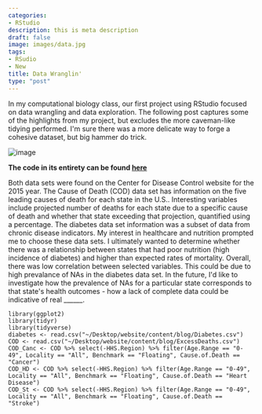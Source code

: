 ```yaml
---
categories:
- RStudio
description: this is meta description
draft: false
image: images/data.jpg
tags:
- RSudio
- New
title: Data Wranglin' 
type: "post"
---
```


In my computational biology class, our first project using RStudio focused on data wrangling and data exploration. The following post captures some of the highlights from my project, but excludes the more caveman-like tidying performed. I'm sure there was a more delicate way to forge a cohesive dataset, but big hammer do trick.

![image](/images/caveman.png)

__The code in its entirety can be found [here](/Project1)__

Both data sets were found on the Center for Disease Control website for the 2015 year. The Cause of Death (COD) data set has information on the five leading causes of death for each state in the U.S.. Interesting variables include projected number of deaths for each state due to a specific cause of death and whether that state exceeding that projection, quantified using a percentage. The diabetes data set information was a subset of data from chronic disease indicators. My interest in healthcare and nutrition prompted me to choose these data sets. I ultimately wanted to determine whether there was a relationship between states that had poor nutrition (high incidence of diabetes) and higher than expected rates of mortality. Overall, there was low correlation between selected variables. This could be due to high prevalance of NAs in the diabetes data set. In the future, I'd like to investigate how the prevalence of NAs for a particular state corresponds to that state's health outcomes - how a lack of complete data could be indicative of real ______. 


```{r include=F}
library(ggplot2)
library(tidyr)
library(tidyverse)
diabetes <- read.csv("~/Desktop/website/content/blog/Diabetes.csv")
COD <- read.csv("~/Desktop/website/content/blog/ExcessDeaths.csv")
COD_Canc <- COD %>% select(-HHS.Region) %>% filter(Age.Range == "0-49", Locality == "All", Benchmark == "Floating", Cause.of.Death == "Cancer")
COD_HD <- COD %>% select(-HHS.Region) %>% filter(Age.Range == "0-49", Locality == "All", Benchmark == "Floating", Cause.of.Death == "Heart Disease")
COD_St <- COD %>% select(-HHS.Region) %>% filter(Age.Range == "0-49", Locality == "All", Benchmark == "Floating", Cause.of.Death == "Stroke")
```